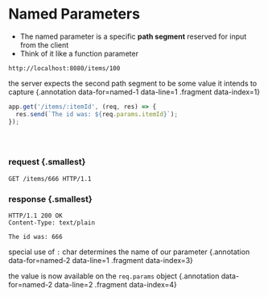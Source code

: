 # Named Parameters

* The named parameter is a specific **path segment** reserved for input from the client
* Think of it like a function parameter 

<div class='row'>
<div class='cell-4'>

```text {#named-1 data-span="1:29:32 .fragment data-style=highlight-in data-index=1"}
http://localhost:8080/items/100
```

</div>
<div class='cell-2 smallest'>

the server expects the second path segment to be some value it intends to capture {.annotation data-for=named-1 data-line=1 .fragment data-index=1}

</div>
</div>

<div class='row fragment' data-index="2">
<div class='cell-4'>

```js {#named-2 data-span="1:17:23 .fragment data-style=highlight-in data-index=3; 2:27:36 .fragment data-style=highlight-in data-index=4"}
app.get('/items/:itemId', (req, res) => {
  res.send(`The id was: ${req.params.itemId}`);
});
```

<div class="fragment" data-index="5" style="padding-top:25px;">

### request {.smallest}
```text
GET /items/666 HTTP/1.1
```
### response {.smallest}
```text
HTTP/1.1 200 OK
Content-Type: text/plain

The id was: 666
```

</div>

</div>
<div class='cell-2 smallest'>

special use of `:` char determines the name of our parameter {.annotation data-for=named-2 data-line=1 .fragment data-index=3}

the value is now available on the `req.params` object {.annotation data-for=named-2 data-line=2 .fragment data-index=4}

</div>
</div>


